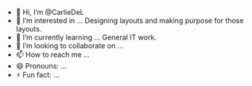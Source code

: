 - 👋 Hi, I’m @CarlieDeL
- 👀 I’m interested in ... Designing layouts and making purpose for those layouts. 
- 🌱 I’m currently learning ... General IT work.
- 💞️ I’m looking to collaborate on ...
- 📫 How to reach me ...
- 😄 Pronouns: ...
- ⚡ Fun fact: ...

<!---
CarlieDeL/CarlieDeL is a ✨ special ✨ repository because its `README.md` (this file) appears on your GitHub profile.
You can click the Preview link to take a look at your changes.
--->
